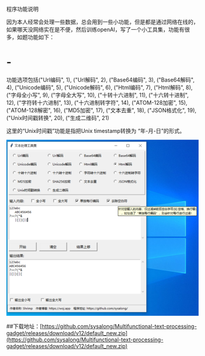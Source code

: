 程序功能说明

因为本人经常会处理一些数据，总会用到一些小功能，但是都是通过网络在线的，如果哪天没网络实在是不便，然后训练openAI，写了一个小工具集，功能有很多，如题功能如下：


# -
功能选项包括("Url编码", 1), ("Url解码", 2), ("Base64编码", 3), ("Base64解码", 4), ("Unicode编码", 5), ("Unicode解码", 6),
           ("Html编码", 7), ("Html解码", 8), ("字母全小写", 9), ("字母全大写", 10), ("十转十六进制", 11),
           ("十六转十进制", 12), ("字符转十六进制", 13), ("十六进制转字符", 14), ("ATOM-128加密", 15), ("ATOM-128解密", 16),
           ("MD5加密", 17), ("文本去重", 18), ("JSON格式化", 19), ("Unix时间戳转换", 20), ("生成二维码", 21)

这里的“Unix时间戳”功能是指把Unix timestamp转换为 “年-月-日”的形式。


![alt text](2025-06-19_132254.png "optional title")


##下载地址：[https://github.com/sysalong/Multifunctional-text-processing-gadget/releases/download/v12/default_new.zip](https://github.com/sysalong/Multifunctional-text-processing-gadget/releases/download/v12/default_new.zip)
